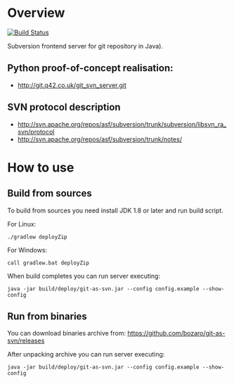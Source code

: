 # Overview

[![Build Status](https://travis-ci.org/bozaro/git-as-svn.svg?branch=master)](https://travis-ci.org/bozaro/git-as-svn)

Subversion frontend server for git repository in Java).

## Python proof-of-concept realisation:

 * http://git.q42.co.uk/git_svn_server.git

## SVN protocol description

 * http://svn.apache.org/repos/asf/subversion/trunk/subversion/libsvn_ra_svn/protocol
 * http://svn.apache.org/repos/asf/subversion/trunk/notes/

# How to use

## Build from sources

To build from sources you need install JDK 1.8 or later and run build script.

For Linux:

    ./gradlew deployZip

For Windows:

    call gradlew.bat deployZip

When build completes you can run server executing:

    java -jar build/deploy/git-as-svn.jar --config config.example --show-config

## Run from binaries

You can download binaries archive from: https://github.com/bozaro/git-as-svn/releases

After unpacking archive you can run server executing:

    java -jar build/deploy/git-as-svn.jar --config config.example --show-config
